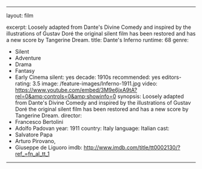 ---

layout: film

excerpt: Loosely adapted from Dante's Divine Comedy and inspired by the illustrations of Gustav Doré the original silent film has been restored and has a new score by Tangerine Dream.
title: Dante's Inferno
runtime: 68
genre:
- Silent
- Adventure
- Drama
- Fantasy
- Early Cinema
silent: yes
decade: 1910s
recommended: yes
editors-rating: 3.5
image: /feature-images/Inferno-1911.jpg
video: https://www.youtube.com/embed/3M9e6jxA9tA?rel=0&amp;controls=0&amp;showinfo=0
synopsis: Loosely adapted from Dante's Divine Comedy and inspired by the illustrations of Gustav Doré the original silent film has been restored and has a new score by Tangerine Dream.
director: 
- Francesco Bertolini
- Adolfo Padovan
year: 1911
country:  Italy
language: Italian
cast:
- Salvatore Papa
- Arturo Pirovano,
- Giuseppe de Liguoro
imdb: http://www.imdb.com/title/tt0002130/?ref_=fn_al_tt_1

---